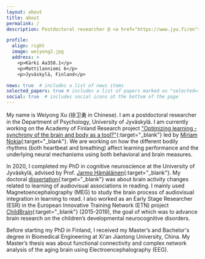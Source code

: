 ```yaml
---
layout: about
title: about
permalink: /
description: Postdoctoral researcher @ <a href="https://www.jyu.fi/en">University of Jyväskylä</a>.

profile:
  align: right
  image: weiyong2.jpg
  address: >
    <p>Kärki Aa358.1</p>
    <p>Mattilanniemi 6</p>
    <p>Jyväskylä, Finland</p>

news: true  # includes a list of news items
selected_papers: true # includes a list of papers marked as "selected={true}"
social: true  # includes social icons at the bottom of the page
---
```


My name is Weiyong Xu (徐卫勇 in Chinese). I am a postdoctoral researcher in the Department of Psychology, University of Jyväskylä. I am currently working on the Academy of Finland Research project ["Optimizing learning - synchrony of the brain and body as a tool?"](https://akareport.aka.fi/ibi_apps/WFServlet?IBIF_ex=x_hakkuvaus2&CLICKED_ON=&HAKNRO1=321522&UILANG=fi&TULOSTE=HTML){:target="\_blank"} led by [Miriam Nokia](https://www.jyu.fi/edupsy/fi/laitokset/psykologia/en/staff/nokia-miriam){:target="\_blank"}. We are working on how the different bodily rhythms (both heartbeat and breathing) affect learning performance and the underlying neural mechanisms using both behavioral and brain measures.

In 2020, I completed my PhD in cognitive neuroscience at the University of Jyväskylä, advised by Prof. [Jarmo Hämäläinen](https://www.jyu.fi/edupsy/fi/laitokset/psykologia/en/staff/hamalainen-jarmo){:target="\_blank"}. My doctoral [dissertation](https://jyx.jyu.fi/handle/123456789/71016){:target="\_blank"} was about brain activity changes related to learning of audiovisual associations in reading. I mainly used Magnetoencephalography (MEG) to study the brain process of audiovisual integration in learning to read. I also worked as an Early Stage Researcher (ESR) in the European Innovative Training Network (ETN) project [ChildBrain](http://www.childbrain.eu){:target="\_blank"} (2015-2019), the goal of which was to advance brain research on the children’s developmental neurocognitive disorders.

Before starting my PhD in Finland, I received my Master’s and Bachelor's degree in Biomedical Engineering at Xi'an Jiaotong University, China. My Master’s thesis was about functional connectivity and complex network analysis of the aging brain using Electroencephalography (EEG).
